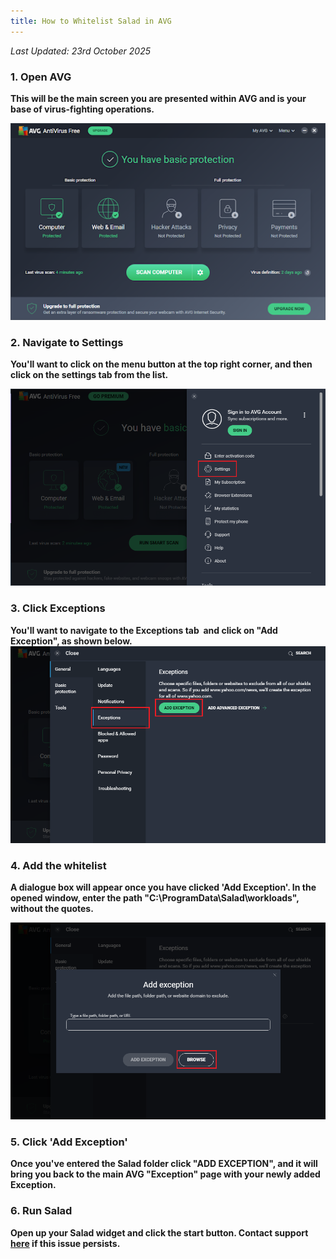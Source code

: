 ```yaml
---
title: How to Whitelist Salad in AVG
---
```


_Last Updated: 23rd October 2025_

### 1. Open AVG

**This will be the main screen you are presented within AVG and is your base of virus-fighting operations.**

**![screenshot of AVG main page](../../../../content/images/troubleshooting/antivirus/how-to-whitelist-salad-in-avg-1.png)**

### 2. Navigate to Settings

**You'll want to click on the menu button at the top right corner, and then click on the settings tab from the list.**

**![opening AVG settings](../../../../content/images/troubleshooting/antivirus/how-to-whitelist-salad-in-avg-2.png)**

### 3. Click Exceptions

**You'll want to navigate to the Exceptions tab  and click on "Add Exception", as shown
below.![opening AVG exception settings](../../../../content/images/troubleshooting/antivirus/how-to-whitelist-salad-in-avg-3.png)**

### 4. Add the whitelist

**A dialogue box will appear once you have clicked 'Add Exception'. In the opened window, enter the path
"C:\\ProgramData\\Salad\\workloads", without the quotes.**

**![adding an exception](../../../../content/images/troubleshooting/antivirus/how-to-whitelist-salad-in-avg-4.png)**

### 5. Click 'Add Exception'

**Once you've entered the Salad folder click "ADD EXCEPTION", and it will bring you back to the main AVG "Exception"
page with your newly added Exception.**

### 6. Run Salad

**Open up your Salad widget and click the start button. Contact support [here](/contact) if this issue persists.**
